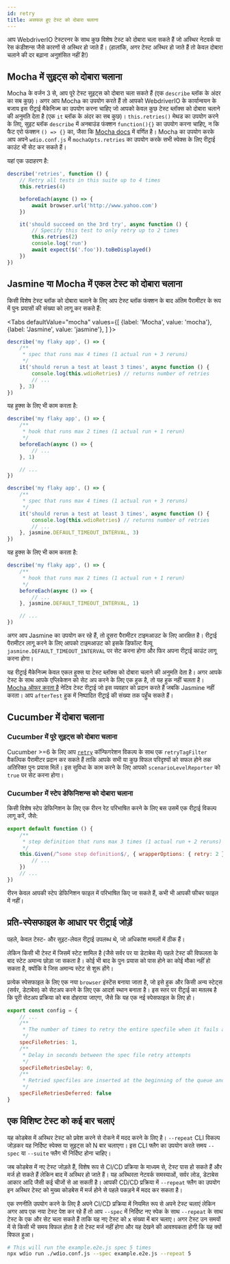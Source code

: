 ```yaml
---
id: retry
title: असफल हुए टेस्ट को दोबारा चलाना
---
```


आप WebdriverIO टेस्टरनर के साथ कुछ विशेष टेस्ट को दोबारा चला सकते हैं जो अस्थिर नेटवर्क या रेस कंडीशन्स जैसे कारणों से अस्थिर हो जाते हैं। (हालांकि, अगर टेस्ट अस्थिर हो जाते हैं तो केवल दोबारा चलाने की दर बढ़ाना अनुशंसित नहीं है!)

## Mocha में सुइट्स को दोबारा चलाना

Mocha के वर्जन 3 से, आप पूरे टेस्ट सुइट्स को दोबारा चला सकते हैं (एक `describe` ब्लॉक के अंदर का सब कुछ)। अगर आप Mocha का उपयोग करते हैं तो आपको WebdriverIO के कार्यान्वयन के बजाय इस रीट्राई मैकेनिज्म का उपयोग करना चाहिए जो आपको केवल कुछ टेस्ट ब्लॉक्स को दोबारा चलाने की अनुमति देता है (एक `it` ब्लॉक के अंदर का सब कुछ)। `this.retries()` मेथड का उपयोग करने के लिए, सुइट ब्लॉक `describe` में अनबाउंड फंक्शन `function(){}` का उपयोग करना चाहिए, न कि फैट एरो फंक्शन `() => {}` का, जैसा कि [Mocha docs](https://mochajs.org/#arrow-functions) में वर्णित है। Mocha का उपयोग करके आप अपने `wdio.conf.js` में `mochaOpts.retries` का उपयोग करके सभी स्पेक्स के लिए रीट्राई काउंट भी सेट कर सकते हैं।

यहां एक उदाहरण है:

```js
describe('retries', function () {
    // Retry all tests in this suite up to 4 times
    this.retries(4)

    beforeEach(async () => {
        await browser.url('http://www.yahoo.com')
    })

    it('should succeed on the 3rd try', async function () {
        // Specify this test to only retry up to 2 times
        this.retries(2)
        console.log('run')
        await expect($('.foo')).toBeDisplayed()
    })
})
```

## Jasmine या Mocha में एकल टेस्ट को दोबारा चलाना

किसी विशेष टेस्ट ब्लॉक को दोबारा चलाने के लिए आप टेस्ट ब्लॉक फंक्शन के बाद अंतिम पैरामीटर के रूप में पुनः प्रयासों की संख्या को लागू कर सकते हैं:

<Tabs
  defaultValue="mocha"
  values={[
    {label: 'Mocha', value: 'mocha'},
    {label: 'Jasmine', value: 'jasmine'},
  ]
}>
<TabItem value="mocha">

```js
describe('my flaky app', () => {
    /**
     * spec that runs max 4 times (1 actual run + 3 reruns)
     */
    it('should rerun a test at least 3 times', async function () {
        console.log(this.wdioRetries) // returns number of retries
        // ...
    }, 3)
})
```

यह हुक्स के लिए भी काम करता है:

```js
describe('my flaky app', () => {
    /**
     * hook that runs max 2 times (1 actual run + 1 rerun)
     */
    beforeEach(async () => {
        // ...
    }, 1)

    // ...
})
```

</TabItem>
<TabItem value="jasmine">

```js
describe('my flaky app', () => {
    /**
     * spec that runs max 4 times (1 actual run + 3 reruns)
     */
    it('should rerun a test at least 3 times', async function () {
        console.log(this.wdioRetries) // returns number of retries
        // ...
    }, jasmine.DEFAULT_TIMEOUT_INTERVAL, 3)
})
```

यह हुक्स के लिए भी काम करता है:

```js
describe('my flaky app', () => {
    /**
     * hook that runs max 2 times (1 actual run + 1 rerun)
     */
    beforeEach(async () => {
        // ...
    }, jasmine.DEFAULT_TIMEOUT_INTERVAL, 1)

    // ...
})
```

अगर आप Jasmine का उपयोग कर रहे हैं, तो दूसरा पैरामीटर टाइमआउट के लिए आरक्षित है। रीट्राई पैरामीटर लागू करने के लिए आपको टाइमआउट को इसके डिफॉल्ट वैल्यू `jasmine.DEFAULT_TIMEOUT_INTERVAL` पर सेट करना होगा और फिर अपना रीट्राई काउंट लागू करना होगा।

</TabItem>
</Tabs>

यह रीट्राई मैकेनिज्म केवल एकल हुक्स या टेस्ट ब्लॉक्स को दोबारा चलाने की अनुमति देता है। अगर आपके टेस्ट के साथ आपके एप्लिकेशन को सेट अप करने के लिए एक हुक है, तो यह हुक नहीं चलता है। [Mocha ऑफर करता है](https://mochajs.org/#retry-tests) नेटिव टेस्ट रीट्राई जो इस व्यवहार को प्रदान करते हैं जबकि Jasmine नहीं करता। आप `afterTest` हुक में निष्पादित रीट्राई की संख्या तक पहुँच सकते हैं।

## Cucumber में दोबारा चलाना

### Cucumber में पूरे सुइट्स को दोबारा चलाना

Cucumber >=6 के लिए आप [`retry`](https://github.com/cucumber/cucumber-js/blob/master/docs/cli.md#retry-failing-tests) कॉन्फिगरेशन विकल्प के साथ एक `retryTagFilter` वैकल्पिक पैरामीटर प्रदान कर सकते हैं ताकि आपके सभी या कुछ विफल परिदृश्यों को सफल होने तक अतिरिक्त पुनः प्रयास मिलें। इस सुविधा के काम करने के लिए आपको `scenarioLevelReporter` को `true` पर सेट करना होगा।

### Cucumber में स्टेप डेफिनिशन्स को दोबारा चलाना

किसी विशेष स्टेप डेफिनिशन के लिए एक रीरन रेट परिभाषित करने के लिए बस उसमें एक रीट्राई विकल्प लागू करें, जैसे:

```js
export default function () {
    /**
     * step definition that runs max 3 times (1 actual run + 2 reruns)
     */
    this.Given(/^some step definition$/, { wrapperOptions: { retry: 2 } }, async () => {
        // ...
    })
    // ...
})
```

रीरन केवल आपकी स्टेप डेफिनिशन फाइल में परिभाषित किए जा सकते हैं, कभी भी आपकी फीचर फाइल में नहीं।

## प्रति-स्पेसफाइल के आधार पर रीट्राई जोड़ें

पहले, केवल टेस्ट- और सुइट-लेवल रीट्राई उपलब्ध थे, जो अधिकांश मामलों में ठीक हैं।

लेकिन किसी भी टेस्ट में जिसमें स्टेट शामिल है (जैसे सर्वर पर या डेटाबेस में) पहले टेस्ट की विफलता के बाद स्टेट अमान्य छोड़ा जा सकता है। कोई भी बाद के पुनः प्रयास को पास होने का कोई मौका नहीं हो सकता है, क्योंकि वे जिस अमान्य स्टेट से शुरू होंगे।

प्रत्येक स्पेसफाइल के लिए एक नया `browser` इंस्टेंस बनाया जाता है, जो इसे हुक और किसी अन्य स्टेट्स (सर्वर, डेटाबेस) को सेटअप करने के लिए एक आदर्श स्थान बनाता है। इस स्तर पर रीट्राई का मतलब है कि पूरी सेटअप प्रक्रिया को बस दोहराया जाएगा, जैसे कि यह एक नई स्पेसफाइल के लिए हो।

```js title="wdio.conf.js"
export const config = {
    // ...
    /**
     * The number of times to retry the entire specfile when it fails as a whole
     */
    specFileRetries: 1,
    /**
     * Delay in seconds between the spec file retry attempts
     */
    specFileRetriesDelay: 0,
    /**
     * Retried specfiles are inserted at the beginning of the queue and retried immediately
     */
    specFileRetriesDeferred: false
}
```

## एक विशिष्ट टेस्ट को कई बार चलाएं

यह कोडबेस में अस्थिर टेस्ट को प्रवेश करने से रोकने में मदद करने के लिए है। `--repeat` CLI विकल्प जोड़कर यह निर्दिष्ट स्पेक्स या सुइट्स को N बार चलाएगा। इस CLI फ्लैग का उपयोग करते समय `--spec` या `--suite` फ्लैग भी निर्दिष्ट होना चाहिए।

जब कोडबेस में नए टेस्ट जोड़ते हैं, विशेष रूप से CI/CD प्रक्रिया के माध्यम से, टेस्ट पास हो सकते हैं और मर्ज हो सकते हैं लेकिन बाद में अस्थिर हो जाते हैं। यह अस्थिरता नेटवर्क समस्याओं, सर्वर लोड, डेटाबेस आकार आदि जैसी कई चीजों से आ सकती है। आपकी CD/CD प्रक्रिया में `--repeat` फ्लैग का उपयोग इन अस्थिर टेस्ट को मुख्य कोडबेस में मर्ज होने से पहले पकड़ने में मदद कर सकता है।

एक रणनीति उपयोग करने के लिए है अपने CI/CD प्रक्रिया में नियमित रूप से अपने टेस्ट चलाएं लेकिन अगर आप एक नया टेस्ट पेश कर रहे हैं तो आप `--spec` में निर्दिष्ट नए स्पेक के साथ `--repeat` के साथ टेस्ट के एक और सेट चला सकते हैं ताकि यह नए टेस्ट को x संख्या में बार चलाए। अगर टेस्ट उन समयों में से किसी भी समय विफल होता है तो टेस्ट मर्ज नहीं होगा और यह देखने की आवश्यकता होगी कि यह क्यों विफल हुआ।

```sh
# This will run the example.e2e.js spec 5 times
npx wdio run ./wdio.conf.js --spec example.e2e.js --repeat 5
```